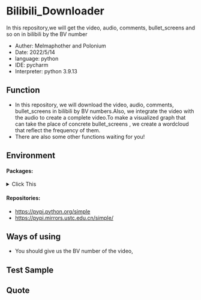 # Bilibili_Downloader
In this repository,we will get the video, audio, comments, bullet_screens and so on in bilibili by the BV number

  * Auther: Melmaphother and Polonium
  * Date: 2022/5/14
  * language: python
  * IDE: pycharm
  * Interpreter: python 3.9.13
 
## Function
  * In this repository, we will download the video, audio, comments, bullet_screens in bilibili by BV numbers.Also, we integrate the video with the audio to create a complete video.To make a visualized graph that can take the place of concrete bullet_screens , we create a wordcloud that reflect the frequency of them.
  * There are also some other functions waiting for you!

## Environment
  ####   Packages:
  <details><summary>     Click This</summary>
  This project uses these libraries:
  
    - beautifulsoup4          4.11.1	
    - bs4                     0.0.1	
    - certifi                 2022.5.18.1	
    - charset-normalizer      2.0.12	
    - colorama                0.4.4	
    - cycler                  0.11.0	
    - decorator               4.4.2	
    - fonttools               4.33.3	
    - idna                    3.3	
    - imageio                 2.4.1	
    - imageio-ffmpeg          0.4.7
    - jieba                   0.42.1	
    - kiwisolver              1.4.2	
    - matplotlib              3.5.2	
    - moviepy                 1.0.3	
    - numpy                   1.22.4	
    - packaging               21.3	
    - pip                     22.0.4	
    - proglog                 0.1.10	
    - pyparsing               3.0.9	
    - python-dateutil         2.8.2	
    - requests                2.27.1	
    - setuptools              58.1.0	
    - six                     1.16.0	
    - soupsieve               2.3.2.post1	
    - tqdm                    4.64.0	
    - urllib3                 1.26.9	
    - wordcloud               1.8.1	
  </details>
  
  ####   Repositories:
  
  - https://pypi.python.org/simple 
  - https://pypi.mirrors.ustc.edu.cn/simple/ 

## Ways of using
  * You should give us the BV number of the video,
## Test Sample
  
## Quote





